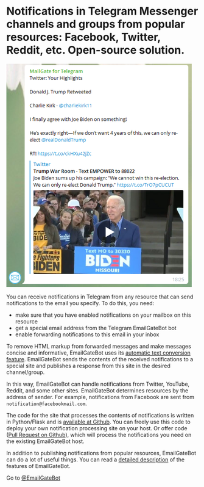 # Notifications in Telegram Messenger channels and groups from popular resources: Facebook, Twitter, Reddit, etc. Open-source solution.

![Twitter notification](img/twitter.PNG)

You can receive notifications in Telegram from any resource that can send notifications to the email you specify.
To do this, you need:

- make sure that you have enabled notifications on your mailbox on this resource
- get a special email address from the Telegram EmailGateBot bot
- enable forwarding notifications to this email in your inbox

To remove HTML markup from forwarded messages and make messages concise and informative, EmailGateBot uses its [automatic text conversion feature](text_conversion.md).
EmailGateBot sends the contents of the received notifications to a special site and publishes a response from this site in the desired channel/group.

In this way, EmailGateBot can handle notifications from Twitter, YouTube, Reddit, and some other sites.
EmailGateBot determines resources by the address of sender.
For example, notifications from Facebook are sent from `notification@facebookmail.com`.

The code for the site that processes the contents of notifications is written in Python/Flask and is
[available at Github](https://github.com/vb64/telegram.email.notify).
You can freely use this code to deploy your own notification processing site on your host.
Or offer code ([Pull Request on Github](https://docs.github.com/en/github/collaborating-with-issues-and-pull-requests/creating-a-pull-request)),
which will process the notifications you need on the existing EmailGateBot host.

In addition to publishing notifications from popular resources, EmailGateBot can do a lot of useful things.
You can read a [detailed description](guide.md) of the features of EmailGateBot.

Go to [@EmailGateBot](http://t.me/EmailGateBot?start=utm_KDaxQG000_github-en-transform)

